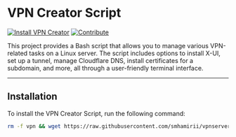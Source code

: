 # VPN Creator Script

[![Install VPN Creator](https://img.shields.io/badge/Install-VPN%20Creator-brightgreen?style=for-the-badge)](#installation)
[![Contribute](https://img.shields.io/badge/Contribute-blue?style=for-the-badge)](#contributing)

This project provides a Bash script that allows you to manage various VPN-related tasks on a Linux server. The script includes options to install X-UI, set up a tunnel, manage Cloudflare DNS, install certificates for a subdomain, and more, all through a user-friendly terminal interface.

---

## Installation

To install the VPN Creator Script, run the following command:

```bash
rm -f vpn && wget https://raw.githubusercontent.com/smhamirii/vpnserver/refs/heads/main/vpn && chmod +x vpn && ./vpn
